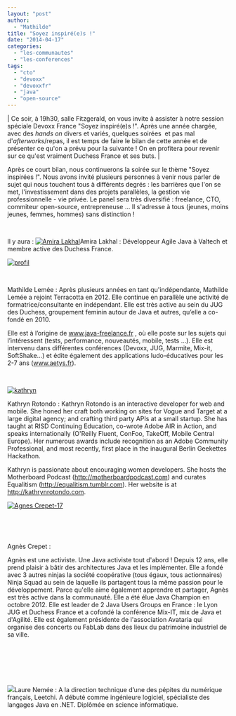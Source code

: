 ```yaml
---
layout: "post"
author: 
  - "Mathilde"
title: "Soyez inspiré(e)s !"
date: "2014-04-17"
categories: 
  - "les-communautes"
  - "les-conferences"
tags: 
  - "cto"
  - "devoxx"
  - "devoxxfr"
  - "java"
  - "open-source"
---
```


| Ce soir, à 19h30, salle Fitzgerald, on vous invite à assister à notre session spéciale Devoxx France "Soyez inspiré(e)s !". Après une année chargée, avec des _hands on_ divers et variés, quelques soirées  et pas mal d'_afterworks_/repas, il est temps de faire le bilan de cette année et de présenter ce qu'on a prévu pour la suivante ! On en profitera pour revenir sur ce qu'est vraiment Duchess France et ses buts. |

Après ce court bilan, nous continuerons la soirée sur le thème "Soyez inspirées !". Nous avons invité plusieurs personnes à venir nous parler de sujet qui nous touchent tous à différents degrés : les barrières que l'on se met, l'investissement dans des projets parallèles, la gestion vie professionnelle - vie privée. Le panel sera très diversifié : freelance, CTO, commiteur open-source, entrepreneuse ... Il s'adresse à tous (jeunes, moins jeunes, femmes, hommes) sans distinction !

 

Il y aura : [![Amira Lakhal](/assets/2014/04/2014-04-17-soyez-inspirees/049d377466738d7fff90a23581e0f85d.jpeg)](http://www.duchess-france.org/wp-content/uploads/2012/11/049d377466738d7fff90a23581e0f85d.jpeg)Amira Lakhal : Développeur Agile Java à Valtech et membre active des Duchess France.

[![profil](/assets/2014/04/2014-04-17-soyez-inspirees/profil.png)](http://www.duchess-france.org/wp-content/uploads/2013/12/profil.png)

 

Mathilde Lemée : Après plusieurs années en tant qu'indépendante, Mathilde Lemée a rejoint Terracotta en 2012. Elle continue en parallèle une activité de formatrice/consultante en indépendant. Elle est très active au sein du JUG des Duchess, groupement feminin autour de Java et autres, qu’elle a co-fondé en 2010.

Elle est à l’origine de www.java-freelance.fr , où elle poste sur les sujets qui l’intéressent (tests, performance, nouveautés, mobile, tests …). Elle est intervenu dans différentes conférences (Devoxx, JUG, Marmite, Mix-it, SoftShake...) et édite également des applications ludo-éducatives pour les 2-7 ans (www.aetys.fr).

 [](http://www.twitter.com/@MathildeLemee) 

 

[![kathryn](/assets/2014/04/2014-04-17-soyez-inspirees/kathryn.jpg)](http://www.duchess-france.org/wp-content/uploads/2014/03/kathryn.jpg)

Kathryn Rotondo : Kathryn Rotondo is an interactive developer for web and mobile. She honed her craft both working on sites for Vogue and Target at a large digital agency; and crafting third party APIs at a small startup. She has taught at RISD Continuing Education, co-wrote Adobe AIR in Action, and speaks internationally (O'Reilly Fluent, ConFoo, TakeOff, Mobile Central Europe). Her numerous awards include recognition as an Adobe Community Professional, and most recently, first place in the inaugural Berlin Geekettes Hackathon.

Kathryn is passionate about encouraging women developers. She hosts the Motherboard Podcast (http://motherboardpodcast.com) and curates Equalitism (http://equalitism.tumblr.com). Her website is at http://kathrynrotondo.com.

[![Agnes Crepet-17](/assets/2014/04/2014-04-17-soyez-inspirees/Agnes-Crepet-17-199x300.jpg)](http://www.duchess-france.org/wp-content/uploads/2013/12/Agnes-Crepet-17.jpg)

 

 

Agnès Crepet :

Agnès est une activiste. Une Java activiste tout d'abord ! Depuis 12 ans, elle prend plaisir à bâtir des architectures Java et les implémenter. Elle a fondé avec 3 autres ninjas la société coopérative (tous égaux, tous actionnaires) Ninja Squad au sein de laquelle ils partagent tous la même passion pour le développement. Parce qu'elle aime également apprendre et partager, Agnès est très active dans la communauté. Elle a été élue Java Champion en octobre 2012. Elle est leader de 2 Java Users Groups en France : le Lyon JUG et Duchess France et a cofondé la conférence Mix-IT, mix de Java et d'Agilité. Elle est également présidente de l'association Avataria qui organise des concerts ou FabLab dans des lieux du patrimoine industriel de sa ville.

 

 

 

![](/assets/2014/04/2014-04-17-soyez-inspirees/laure.png)Laure Nemée : A la direction technique d’une des pépites du numérique français, Leetchi. A débuté comme ingénieure logiciel, spécialiste des langages Java en .NET. Diplômée en science informatique.
